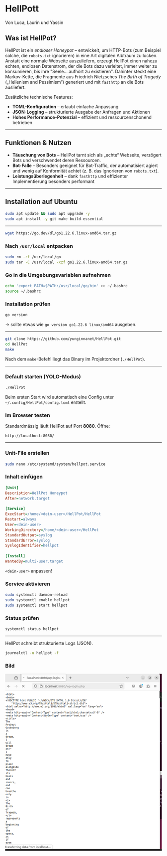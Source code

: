 # HellPott

Von Luca, Laurin und Yassin
## Was ist HellPot?

HellPot ist ein *endloser Honeypot* – entwickelt, um HTTP-Bots (zum Beispiel solche, die `robots.txt` ignorieren) in eine Art digitalen Albtraum zu locken. Anstatt eine normale Webseite auszuliefern, erzeugt HellPot einen nahezu echten, endlosen Datenstrom, der die Bots dazu verleitet, immer weiter zu konsumieren, bis ihre "Seele… aufhört zu existieren".
Dahinter steckt eine Markov-Kette, die Fragmente aus Friedrich Nietzsches *The Birth of Tragedy* („Hellenism and Pessimism“) generiert und mit `fasthttp` an die Bots ausliefert.

Zusätzliche technische Features:

* **TOML-Konfiguration** – erlaubt einfache Anpassung
* **JSON-Logging** – strukturierte Ausgabe der Anfragen und Aktionen
* **Hohes Performance-Potenzial** – effizient und ressourcenschonend betrieben

---

## Funktionen & Nutzen

* **Täuschung von Bots** – HellPot tarnt sich als „echte“ Webseite, verzögert Bots und verschwendet deren Ressourcen.
* **Bot-Falle** – Besonders geeignet für Bot-Traffic, der automatisiert agiert und wenig auf Konformität achtet (z. B. das Ignorieren von `robots.txt`).
* **Leistungsüberlegenheit** – dank `fasthttp` und effizienter Implementierung besonders performant

---

## Installation auf Ubuntu


```bash
sudo apt update && sudo apt upgrade -y
sudo apt install -y git make build-essential
```

---

```bash
wget https://go.dev/dl/go1.22.6.linux-amd64.tar.gz
```

### Nach `/usr/local` entpacken

```bash
sudo rm -rf /usr/local/go
sudo tar -C /usr/local -xzf go1.22.6.linux-amd64.tar.gz
```

### Go in die Umgebungsvariablen aufnehmen

```bash
echo 'export PATH=$PATH:/usr/local/go/bin' >> ~/.bashrc
source ~/.bashrc
```

### Installation prüfen

```bash
go version
```

→ sollte etwas wie `go version go1.22.6 linux/amd64` ausgeben.

---

```bash
git clone https://github.com/yunginnanet/HellPot.git
cd HellPot
make
```

Nach dem `make`-Befehl liegt das Binary im Projektordner (`./HellPot`).

---

### Default starten (YOLO-Modus)

```bash
./HellPot
```

Beim ersten Start wird automatisch eine Config unter
`~/.config/HellPot/config.toml` erstellt.

### Im Browser testen

Standardmässig läuft HellPot auf Port **8080**.
Öffne:

```
http://localhost:8080/
```

---

### Unit-File erstellen

```bash
sudo nano /etc/systemd/system/hellpot.service
```

### Inhalt einfügen

```ini
[Unit]
Description=HellPot Honeypot
After=network.target

[Service]
ExecStart=/home/<dein-user>/HellPot/HellPot
Restart=always
User=<dein-user>
WorkingDirectory=/home/<dein-user>/HellPot
StandardOutput=syslog
StandardError=syslog
SyslogIdentifier=hellpot

[Install]
WantedBy=multi-user.target
```

`<dein-user>` anpassen!

### Service aktivieren

```bash
sudo systemctl daemon-reload
sudo systemctl enable hellpot
sudo systemctl start hellpot
```

### Status prüfen

```bash
systemctl status hellpot
```

---

HellPot schreibt strukturierte Logs (JSON).

```bash
journalctl -u hellpot -f
```

### Bild
![](hellpot.png)